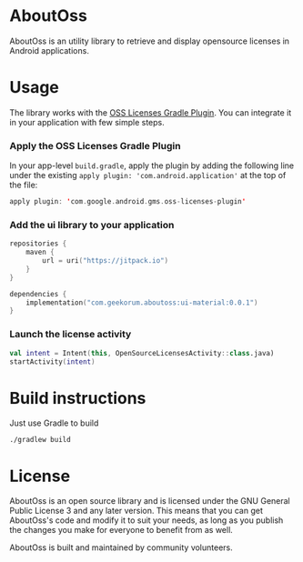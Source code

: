 AboutOss
==========

AboutOss is an utility library to retrieve and display opensource licenses in Android applications.

Usage
=====

The library works with the [OSS Licenses Gradle Plugin](https://github.com/google/play-services-plugins/tree/master/oss-licenses-plugin). 
You can integrate it in your application with few simple steps.

### Apply the OSS Licenses Gradle Plugin

In your app-level `build.gradle`, apply the plugin by adding the following line under the existing `apply plugin: 'com.android.application'` at the top of the file:

```kotlin title="build.gradle.kts"
apply plugin: 'com.google.android.gms.oss-licenses-plugin'
```

### Add the ui library to your application

```kotlin title="build.gradle.kts"
repositories {
    maven {
        url = uri("https://jitpack.io")
    }
}

dependencies {
    implementation("com.geekorum.aboutoss:ui-material:0.0.1")
}
```

### Launch the license activity

```kotlin
val intent = Intent(this, OpenSourceLicensesActivity::class.java)
startActivity(intent)
```

Build instructions
==================

Just use Gradle to build

    ./gradlew build


License
=======

AboutOss is an open source library and is licensed under the GNU General Public License 3 and any later version.
This means that you can get AboutOss's code and modify it to suit your needs, as long as you publish the changes
you make for everyone to benefit from as well.

AboutOss is built and maintained by community volunteers.
